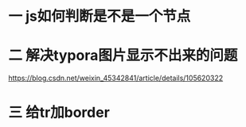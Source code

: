 # 一 js如何判断是不是一个节点



# 二 解决typora图片显示不出来的问题

https://blog.csdn.net/weixin_45342841/article/details/105620322



# 三 给tr加border

